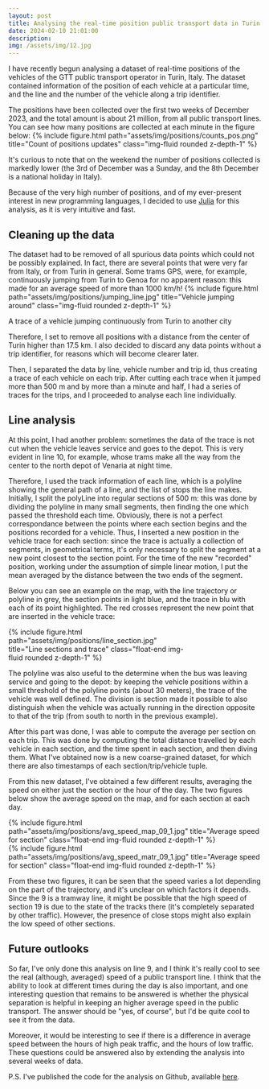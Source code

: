 ```yaml
---
layout: post
title: Analysing the real-time position public transport data in Turin
date: 2024-02-10 21:01:00
description: 
img: /assets/img/12.jpg
---
```

I have recently begun analysing a dataset of real-time positions of the vehicles of the GTT public transport operator in Turin, Italy. The dataset contained information of the position of each vehicle at a particular time, and the line and the number of the vehicle along a trip identifier.

The positions have been collected over the first two weeks of December 2023, and the total amount is about 21 million, from all public transport lines.
You can see how many positions are collected at each minute in the figure below:
{% include figure.html path="assets/img/positions/counts_pos.png" title="Count of positions updates" class="img-fluid rounded z-depth-1" %}

It's curious to note that on the weekend the number of positions collected is markedly lower (the 3rd of December was a Sunday, and the 8th December is a national holiday in Italy).

Because of the very high number of positions, and of my ever-present interest in new programming languages, I decided to use <a href="https://www.julialang.org" target="blank">Julia</a> for this analysis, as it is very intuitive and fast. 

## Cleaning up the data
The dataset had to be removed of all spurious data points which could not be possibly explained.
In fact, there are several points that were very far from Italy, or from Turin in general. Some trams GPS, were, for example, continuously jumping from Turin to Genoa for no apparent reason: this made for an average speed of more than 1000 km/h!
{% include figure.html path="assets/img/positions/jumping_line.jpg" title="Vehicle jumping around" class="img-fluid rounded z-depth-1" %}
<div class="caption">
	A trace of a vehicle jumping continuously from Turin to another city
</div>

Therefore, I set to remove all positions with a distance from the center of Turin higher than 17.5 km.
I also decided to discard any data points without a trip identifier, for reasons which will become clearer later. 

Then, I separated the data by line, vehicle number and trip id, thus creating a trace of each vehicle on each trip. 
After cutting each trace when it jumped more than 500 m and by more than a minute and half, I had a series of traces for the trips, and I proceeded to analyse each line individually.

## Line analysis
At this point, I had another problem: sometimes the data of the trace is not cut when the vehicle leaves service and goes to the depot.
This is very evident in line 10, for example, whose trams make all the way from the center to the north depot of Venaria at night time.

Therefore, I used the track information of each line, which is a polyline showing the general path of a line, and the list of stops the line makes.
Initially, I split the polyLine into regular sections of 500 m: this was done by dividing the polyline in many small segments,
then finding the one which passed the threshold each time.
Obviously, there is not a perfect correspondance between the points where each section begins and the positions recorded for a vehicle.
Thus, I inserted a new position in the vehicle trace for each section:
since the trace is actually a collection of segments, in geometrical terms, it's only necessary to split the segment at a new point closest to the section point.
For the time of the new "recorded" position, working under the assumption of simple linear motion,
I put the mean averaged by the distance between the two ends of the segment.

Below you can see an example on the map, with the line trajectory or polyline in grey, the section points in light blue, and the trace in blu with each of its point highlighted. The red crosses represent the new point that are inserted in the vehicle trace:
 <div class="mt-0 mt-md-0 mx-auto float-end" style="max-width:350px">
        {% include figure.html path="assets/img/positions/line_section.jpg" title="Line sections and trace"  class="float-end img-fluid rounded z-depth-1" %}
    </div>

The polyline was also useful to the determine when the bus was leaving service and going to the depot: by keeping the vehicle positions within a small threshold of the polyline points (about 30 meters), the trace of the vehicle was well defined.
The division is section made it possible to also distinguish when the vehicle was actually running in the direction opposite to that of the trip (from south to north in the previous example).

After this part was done, I was able to compute the average per section on each trip. This was done by computing the total distance travelled by each vehicle in each section, and the time spent in each section, and then diving them. What I've obtained now is a new coarse-grained dataset, for which there are also timestamps of each section/trip/vehicle tuple.

From this new dataset, I've obtained a few different results, averaging the speed on either just the section or the hour of the day. The two figures below show the average speed on the map, and for each section at each day.

<div class="mt-0 mt-md-0 mx-auto float-end" style="max-width:500px">
        {% include figure.html path="assets/img/positions/avg_speed_map_09_1.jpg" title="Average speed for section"  class="float-end img-fluid rounded z-depth-1" %}
</div>
<div class="mt-0 mt-md-0 mx-auto float-end">
        {% include figure.html path="assets/img/positions/avg_speed_matr_09_1.jpg" title="Average speed for section"  class="float-end img-fluid rounded z-depth-1" %}
</div>

From these two figures, it can be seen that the speed varies a lot depending on the part of the trajectory, and it's unclear on which factors it depends. Since the 9 is a tramway line, it might be possible that the high speed of section 19 is due to the state of the tracks there (it's completely separated by other traffic). However, the presence of close stops might also explain the low speed of other sections.

## Future outlooks
So far, I've only done this analysis on line 9, and I think it's really cool to see the real (although, averaged) speed of a public transport line.
I think that the ability to look at different times during the day is also important,
and one interesting question that remains to be answered is whether the physical separation is helpful in keeping an higher average speed in the public transport. The answer should be "yes, of course", but I'd be quite cool to see it from the data. 

Moreover, it would be interesting to see if there is a difference in average speed between the hours of high peak traffic, and the hours of low traffic. 
These questions could be answered also by extending the analysis into several weeks of data.

P.S. I've published the code for the analysis on Github, available <a href="https://github.com/fabmazz/PositionsParsing" target="_blank">here</a>.